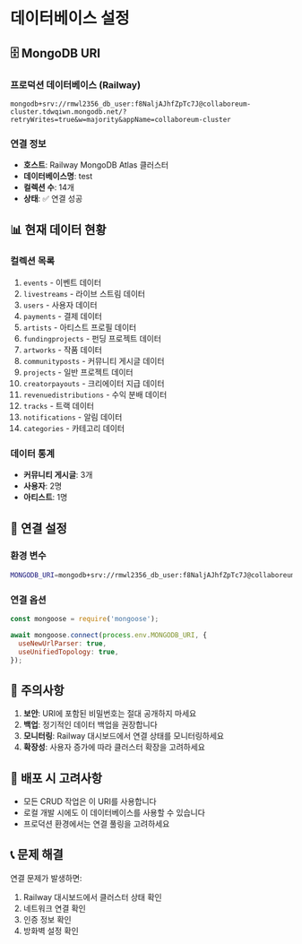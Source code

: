 # 데이터베이스 설정

## 🗄️ MongoDB URI

### 프로덕션 데이터베이스 (Railway)
```
mongodb+srv://rmwl2356_db_user:f8NaljAJhfZpTc7J@collaboreum-cluster.tdwqiwn.mongodb.net/?retryWrites=true&w=majority&appName=collaboreum-cluster
```

### 연결 정보
- **호스트**: Railway MongoDB Atlas 클러스터
- **데이터베이스명**: test
- **컬렉션 수**: 14개
- **상태**: ✅ 연결 성공

## 📊 현재 데이터 현황

### 컬렉션 목록
1. `events` - 이벤트 데이터
2. `livestreams` - 라이브 스트림 데이터
3. `users` - 사용자 데이터
4. `payments` - 결제 데이터
5. `artists` - 아티스트 프로필 데이터
6. `fundingprojects` - 펀딩 프로젝트 데이터
7. `artworks` - 작품 데이터
8. `communityposts` - 커뮤니티 게시글 데이터
9. `projects` - 일반 프로젝트 데이터
10. `creatorpayouts` - 크리에이터 지급 데이터
11. `revenuedistributions` - 수익 분배 데이터
12. `tracks` - 트랙 데이터
13. `notifications` - 알림 데이터
14. `categories` - 카테고리 데이터

### 데이터 통계
- **커뮤니티 게시글**: 3개
- **사용자**: 2명
- **아티스트**: 1명

## 🔧 연결 설정

### 환경 변수
```bash
MONGODB_URI=mongodb+srv://rmwl2356_db_user:f8NaljAJhfZpTc7J@collaboreum-cluster.tdwqiwn.mongodb.net/?retryWrites=true&w=majority&appName=collaboreum-cluster
```

### 연결 옵션
```javascript
const mongoose = require('mongoose');

await mongoose.connect(process.env.MONGODB_URI, {
  useNewUrlParser: true,
  useUnifiedTopology: true,
});
```

## 📝 주의사항

1. **보안**: URI에 포함된 비밀번호는 절대 공개하지 마세요
2. **백업**: 정기적인 데이터 백업을 권장합니다
3. **모니터링**: Railway 대시보드에서 연결 상태를 모니터링하세요
4. **확장성**: 사용자 증가에 따라 클러스터 확장을 고려하세요

## 🚀 배포 시 고려사항

- 모든 CRUD 작업은 이 URI를 사용합니다
- 로컬 개발 시에도 이 데이터베이스를 사용할 수 있습니다
- 프로덕션 환경에서는 연결 풀링을 고려하세요

## 📞 문제 해결

연결 문제가 발생하면:
1. Railway 대시보드에서 클러스터 상태 확인
2. 네트워크 연결 확인
3. 인증 정보 확인
4. 방화벽 설정 확인
